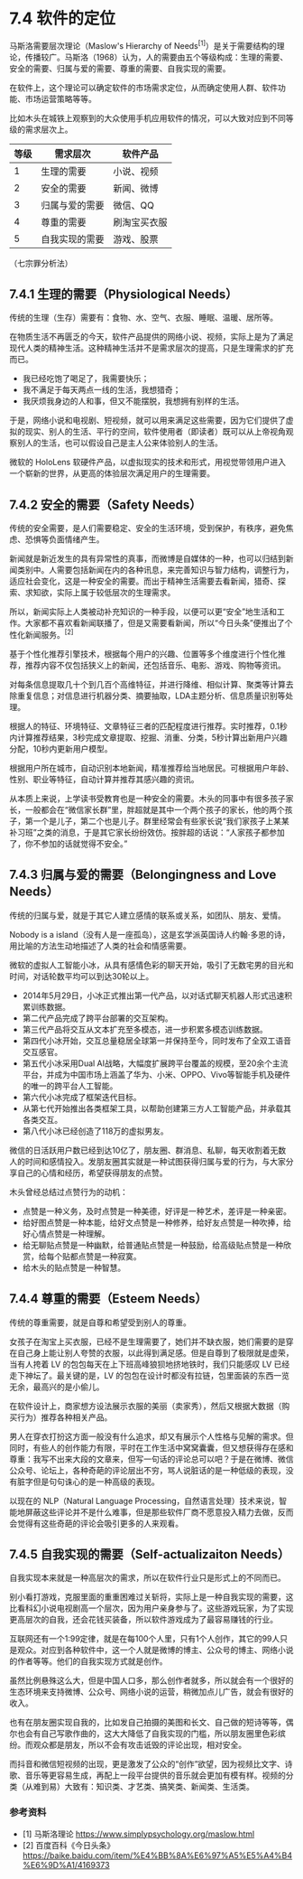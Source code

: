 # 7.4 软件的定位

马斯洛需要层次理论（Maslow's Hierarchy of Needs$^{[1]}$）是关于需要结构的理论，传播较广。马斯洛（1968）认为，人的需要由五个等级构成：生理的需要、安全的需要、归属与爱的需要、尊重的需要、自我实现的需要。

在软件上，这个理论可以确定软件的市场需求定位，从而确定使用人群、软件功能、市场运营策略等等。

比如木头在城铁上观察到的大众使用手机应用软件的情况，可以大致对应到不同等级的需求层次上。

|等级|需求层次|软件产品|
|--|--|--|
|1|生理的需要|小说、视频|
|2|安全的需要|新闻、微博|
|3|归属与爱的需要|微信、QQ|
|4|尊重的需要|刷淘宝买衣服|
|5|自我实现的需要|游戏、股票|

（七宗罪分析法）

## 7.4.1 生理的需要（Physiological Needs）

传统的生理（生存）需要有：食物、水、空气、衣服、睡眠、温暖、居所等。

在物质生活不再匮乏的今天，软件产品提供的网络小说、视频，实际上是为了满足现代人类的精神生活。这种精神生活并不是需求层次的提高，只是生理需求的扩充而已。

- 我已经吃饱了喝足了，我需要快乐；
- 我不满足于每天两点一线的生活，我想猎奇；
- 我厌烦我身边的人和事，但又不能摆脱，我想拥有别样的生活。

于是，网络小说和电视剧、短视频，就可以用来满足这些需要，因为它们提供了虚拟的现实、别人的生活、平行的空间，软件使用者（即读者）既可以从上帝视角观察别人的生活，也可以假设自己是主人公来体验别人的生活。

微软的 HoloLens 软硬件产品，以虚拟现实的技术和形式，用视觉带领用户进入一个崭新的世界，从更高的体验层次满足用户的生理需要。

## 7.4.2 安全的需要（Safety Needs）

传统的安全需要，是人们需要稳定、安全的生活环境，受到保护，有秩序，避免焦虑、恐惧等负面情绪产生。

新闻就是新近发生的具有异常性的真事，而微博是自媒体的一种，也可以归结到新闻类别中。人需要包括新闻在内的各种讯息，来完善知识与智力结构，调整行为，适应社会变化，这是一种安全的需要。而出于精神生活需要去看新闻，猎奇、探索、求知欲，实际上属于较低层次的生理需求。

所以，新闻实际上人类被动补充知识的一种手段，以便可以更“安全”地生活和工作。大家都不喜欢看新闻联播了，但是又需要看新闻，所以“今日头条”便推出了个性化新闻服务。$^{[2]}$

基于个性化推荐引擎技术，根据每个用户的兴趣、位置等多个维度进行个性化推荐，推荐内容不仅包括狭义上的新闻，还包括音乐、电影、游戏、购物等资讯。

对每条信息提取几十个到几百个高维特征，并进行降维、相似计算、聚类等计算去除重复信息；对信息进行机器分类、摘要抽取，LDA主题分析、信息质量识别等处理。

根据人的特征、环境特征、文章特征三者的匹配程度进行推荐。实时推荐，0.1秒内计算推荐结果，3秒完成文章提取、挖掘、消重、分类，5秒计算出新用户兴趣分配，10秒内更新用户模型。

根据用户所在城市，自动识别本地新闻，精准推荐给当地居民。可根据用户年龄、性别、职业等特征，自动计算并推荐其感兴趣的资讯。

从本质上来说，上学读书受教育也是一种安全的需要。木头的同事中有很多孩子家长，一般都会在“微信家长群”里，胖超就是其中一个两个孩子的家长，他的两个孩子，第一个是儿子，第二个也是儿子。群里经常会有些家长说“我们家孩子上某某补习班”之类的消息，于是其它家长纷纷效仿。按胖超的话说：“人家孩子都参加了，你不参加的话就觉得不安全。”

## 7.4.3 归属与爱的需要（Belongingness and Love Needs）

传统的归属与爱，就是于其它人建立感情的联系或关系，如团队、朋友、爱情。

Nobody is a island（没有人是一座孤岛），这是玄学派英国诗人约翰$\cdot$多恩的诗，用比喻的方法生动地描述了人类的社会和情感需要。

微软的虚拟人工智能小冰，从具有感情色彩的聊天开始，吸引了无数宅男的目光和时间，对话轮数平均可以到达30轮以上。
- 2014年5月29日，小冰正式推出第一代产品，以对话式聊天机器人形式迅速积累训练数据。
- 第二代产品完成了跨平台部署的交互架构。
- 第三代产品将交互从文本扩充至多模态，进一步积累多模态训练数据。
- 第四代小冰开始，交互总量稳居全球第一并保持至今，同时发布了全双工语音交互感官。
- 第五代小冰采用Dual AI战略，大幅度扩展跨平台覆盖的规模，至20余个主流平台，并成为中国市场上涵盖了华为、小米、OPPO、Vivo等智能手机及硬件的唯一的跨平台人工智能。
- 第六代小冰完成了框架迭代目标。
- 从第七代开始推出各类框架工具，以帮助创建第三方人工智能产品，并承载其各类交互。
- 第八代小冰已经创造了118万的虚拟男友。

微信的日活跃用户数已经到达10亿了，朋友圈、群消息、私聊，每天收割着无数人的时间和感情投入。发朋友圈其实就是一种试图获得归属与爱的行为，与大家分享自己的心情和经历，希望获得朋友的点赞。

木头曾经总结过点赞行为的动机：

- 点赞是一种义务，及时点赞是一种美德，好评是一种艺术，差评是一种亲密。
- 给好图点赞是一种本能，给好文点赞是一种修养，给好友点赞是一种吹捧，给好心情点赞是一种理解。
- 给无聊贴点赞是一种幽默，给普通贴点赞是一种鼓励，给高级贴点赞是一种欣赏，给每个贴都点赞是一种寂寞。
- 给木头的贴点赞是一种智慧。

## 7.4.4 尊重的需要（Esteem Needs）

传统的尊重需要，就是自尊和希望受到别人的尊重。

女孩子在淘宝上买衣服，已经不是生理需要了，她们并不缺衣服，她们需要的是穿在自己身上能让别人夸赞的衣服，以此得到满足感。但是自尊到了极限就是虚荣，当有人挎着 LV 的包包每天在上下班高峰狼狈地挤地铁时，我们只能感叹 LV 已经走下神坛了。最关键的是，LV 的包包在设计时都没有拉链，包里面装的东西一览无余，最高兴的是小偷儿。

在软件设计上，商家想方设法展示衣服的美丽（卖家秀），然后又根据大数据（购买行为）推荐各种相关产品。

男人在穿衣打扮这方面一般没有什么追求，却又有展示个人性格与见解的需求。但同时，有些人的创作能力有限，平时在工作生活中窝窝囊囊，但又想获得存在感和尊重：我写不出来大段的文章来，但写一句话的评论总可以吧？于是在微博、微信公众号、论坛上，各种奇葩的评论层出不穷，骂人说脏话的是一种低级的表现，没有脏字但是句句诛心的是一种高级的表现。

以现在的 NLP（Natural Language Processing，自然语言处理）技术来说，智能地屏蔽这些评论并不是什么难事，但是那些软件厂商不愿意投入精力去做，反而会觉得有这些奇葩的评论会吸引更多的人来观看。

## 7.4.5 自我实现的需要（Self-actualizaiton Needs）

自我实现本来就是一种高层次的需求，所以在软件行业只是形式上的不同而已。

别小看打游戏，克服里面的重重困难过关斩将，实际上是一种自我实现的需要，这比看科幻小说电视剧高一个层次，因为用户亲身参与了。这些游戏玩家，为了实现更高层次的自我，还会花钱买装备，所以软件游戏成为了最容易赚钱的行业。

互联网还有一个1:99定律，就是在每100个人里，只有1个人创作，其它的99人只是观众。对应到各种软件中，这一个人就是微博的博主、公众号的博主、网络小说的作者等等。他们的自我实现方式就是创作。

虽然比例悬殊这么大，但是中国人口多，那么创作者就多，所以就会有一个很好的生态环境来支持微博、公众号、网络小说的运营，稍微加点儿广告，就会有很好的收入。

也有在朋友圈实现自我的，比如发自己拍摄的美图和长文、自己做的短诗等等，偶尔也会有自己写歌作曲的，这大大降低了自我实现的门槛，所以朋友圈里色彩缤纷。而观众都是朋友，所以不会有攻击诋毁的评论出现，相对安全。

而抖音和微信短视频的出现，更是激发了公众的“创作”欲望，因为视频比文字、诗歌、音乐等更容易生成，再配上一段平台提供的音乐就会更加有模有样。视频的分类（从难到易）大致有：知识类、才艺类、搞笑类、新闻类、生活类。

### 参考资料

- [1] 马斯洛理论 https://www.simplypsychology.org/maslow.html
- [2] 百度百科《今日头条》https://baike.baidu.com/item/%E4%BB%8A%E6%97%A5%E5%A4%B4%E6%9D%A1/4169373
